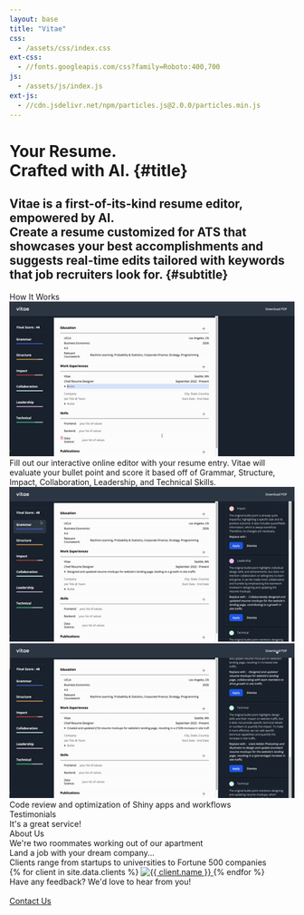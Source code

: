 ```yaml
---
layout: base
title: "Vitae"
css:
  - /assets/css/index.css
ext-css:
  - //fonts.googleapis.com/css?family=Roboto:400,700
js:
  - /assets/js/index.js
ext-js:
  - //cdn.jsdelivr.net/npm/particles.js@2.0.0/particles.min.js
---
```


<div id="header" class="cut1" markdown="1">

<div id="header-inner" markdown="1">

# Your Resume. <br> Crafted with AI. {#title}

## Vitae is a first-of-its-kind resume editor, empowered by AI. <br> Create a resume customized for ATS that showcases your best accomplishments and suggests real-time edits tailored with keywords that job recruiters look for. {#subtitle}

</div>

<div id="particles-js"></div>

</div>

<div id="main-sections">

<div id="demo" class="page-section black-section">
  <div id="demo">
    <div class="section-title">How It Works</div>
    <div id="demo-list">
      <div class="demo">
        <img class="demo-img" alt="Demo gif" src="/assets/img/demo_1.gif" />
        <div class="demo-text">Fill out our interactive online editor with your resume entry. Vitae will evaluate your bullet point and score it based off of Grammar, Structure, Impact, Collaboration, Leadership, and Technical Skills.</div>
        </div>
      <div class="demo">
        <img class="demo-img" alt="Demo text" src="/assets/img/demo_2.gif" />
      </div>
      <div id="demo-break"></div>
      <div class="demo">
        <img class="service-img" alt="Service image" src="/assets/img/demo_3.gif" />
        <div class="service-text">Code review and optimization of Shiny apps and workflows</div>
    </div>
  </div>
</div>

<div id="testimonials" class="page-section grey-section">
  <div id="testimonials">
    <div class="section-title">Testimonials</div>
    <div id="aboutus-text">
      It's a great service!
    </div>
  </div>
</div>

<div id="aboutus-out" class="page-section grey-section">
  <div id="aboutus">
    <div class="section-title">About Us</div>
    <div id="aboutus-text">
      We're two roommates working out of our apartment 
    </div>
  </div>
</div>

<div id="clients-out" class="page-section">
  <div id="clients">
    <div class="section-title">Land a job with your dream company... </div>
    <div id="clients-subtitle">Clients range from startups to universities to Fortune 500 companies</div>
    <div id="client-logos">
      {% for client in site.data.clients %}
        <a class="client-img" href="{{ client.url }}" title="{{ client.name }}">
          <img alt="{{ client.name }}" src="/assets/img/logos/{{ client.img }}" />
        </a>
      {% endfor %}
    </div>
  </div>
</div>

<div class="cut-buffer"></div>

<div id="cta-out" class="page-section">
  <div id="cta">
    <div class="section-title">Have any feedback? We'd love to hear from you!</div><br/>
  </div>
  <a href="/contact" class="actionbtn">
    <span class="far fa-envelope" aria-hidden="true"></span>
    Contact Us
  </a>
</div>

</div>